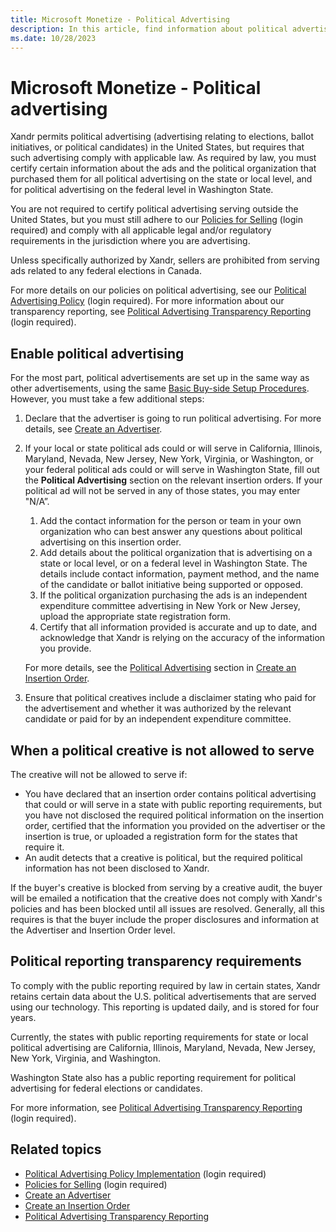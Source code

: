 ```yaml
---
title: Microsoft Monetize - Political Advertising
description: In this article, find information about political advertising on Xandr, how to enable political advertising, and the requirements for political advertising.
ms.date: 10/28/2023
---
```


# Microsoft Monetize - Political advertising

Xandr permits political advertising (advertising relating to elections, ballot initiatives, or political candidates) in the United States, but requires that such advertising comply with applicable law. As required by law, you must certify certain information about the ads and the political organization that purchased them for all political advertising on the state or local level, and for political advertising on the federal level in Washington State.

You are not required to certify political advertising serving outside the United States, but you must still adhere to our [Policies for Selling](https://microsoftapc.sharepoint.com/teams/XandrServicePolicies/SitePages/Policies-for-Selling.aspx) (login required) and comply with all applicable legal and/or regulatory requirements in the jurisdiction where you are advertising.

Unless specifically authorized by Xandr, sellers are prohibited from serving ads related to any federal elections in Canada.

For more details on our policies on political advertising, see our [Political Advertising Policy](https://microsoftapc.sharepoint.com/teams/XandrServicePolicies/SitePages/Policies-for-Buying.aspx) (login required). For more information about our transparency reporting, see [Political Advertising Transparency Reporting](https://microsoftapc.sharepoint.com/teams/XandrServicePolicies/SitePages/Political-Advertising-Transparency-Reporting.aspx) (login required).

## Enable political advertising

For the most part, political advertisements are set up in the same way as other advertisements, using the same [Basic Buy-side Setup Procedures](basic-buy-side-setup-procedures.md). However, you must take a few additional steps:

1. Declare that the advertiser is going to run political advertising. For more details, see [Create an Advertiser](create-an-advertiser.md).

1. If your local or state political ads could or will serve in California, Illinois, Maryland, Nevada, New Jersey, New York, Virginia, or Washington, or your federal political ads could or will serve in Washington State, fill out the **Political Advertising** section on the relevant insertion orders. If your political ad will not be served in any of those states, you may enter "N/A”.

    1. Add the contact information for the person or team in your own organization who can best answer any questions about political advertising on this insertion order.
    1. Add details about the political organization that is advertising on a state or local level, or on a federal level in Washington State. The details include contact information, payment method, and the name of the candidate or ballot initiative being supported or opposed.
    1. If the political organization purchasing the ads is an independent expenditure committee advertising in New York or New Jersey, upload the appropriate state registration form.
    1. Certify that all information provided is accurate and up to date, and acknowledge that Xandr is relying on the accuracy of the information you provide.

    For more details, see the [Political Advertising](create-an-insertion-order.md#political-advertising) section in [Create an Insertion Order](create-an-insertion-order.md).

1. Ensure that political creatives include a disclaimer stating who paid for the advertisement and whether it was authorized by the relevant candidate or paid for by an independent expenditure committee.

## When a political creative is not allowed to serve

The creative will not be allowed to serve if:

- You have declared that an insertion order contains political advertising that could or will serve in a state with public reporting requirements, but you have not disclosed the required political information on the insertion order, certified that the information you provided on the advertiser or the insertion is true, or uploaded a registration form for the states that require it.
- An audit detects that a creative is political, but the required political information has not been disclosed to Xandr.

If the buyer's creative is blocked from serving by a creative audit, the buyer will be emailed a notification that the creative does not comply with Xandr's policies and has been blocked until all issues are resolved. Generally, all this requires is that the buyer include the proper disclosures and information at the Advertiser and Insertion Order level.

## Political reporting transparency requirements

To comply with the public reporting required by law in certain states, Xandr retains certain data about the U.S. political advertisements that are served using our technology. This reporting is updated daily, and is stored for four years.

Currently, the states with public reporting requirements for state or local political advertising are California, Illinois, Maryland, Nevada, New Jersey, New York, Virginia, and Washington.

Washington State also has a public reporting requirement for political advertising for federal elections or candidates.

For more information, see [Political Advertising Transparency Reporting](https://microsoftapc.sharepoint.com/teams/XandrServicePolicies/SitePages/Political-Advertising-Transparency-Reporting.aspx) (login required).

## Related topics

- [Political Advertising Policy Implementation](https://microsoftapc.sharepoint.com/teams/XandrServicePolicies/SitePages/Political-Advertising-Policy-Implementation.aspx) (login required)
- [Policies for Selling](https://microsoftapc.sharepoint.com/teams/XandrServicePolicies/SitePages/Policies-for-Selling.aspx) (login required)
- [Create an Advertiser](create-an-advertiser.md)
- [Create an Insertion Order](create-an-insertion-order.md)
- [Political Advertising Transparency Reporting](https://microsoftapc.sharepoint.com/teams/XandrServicePolicies/SitePages/Political-Advertising-Transparency-Reporting.aspx)
